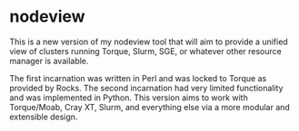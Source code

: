 nodeview
========

This is a new version of my nodeview tool that will aim to provide a unified
view of clusters running Torque, Slurm, SGE, or whatever other resource manager
is available.

The first incarnation was written in Perl and was locked to Torque as provided
by Rocks.  The second incarnation had very limited functionality and was
implemented in Python.  This version aims to work with Torque/Moab, Cray XT,
Slurm, and everything else via a more modular and extensible design.
